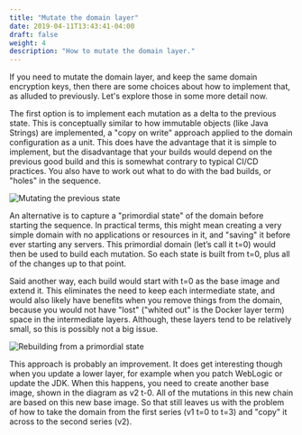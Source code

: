 ```yaml
---
title: "Mutate the domain layer"
date: 2019-04-11T13:43:41-04:00
draft: false
weight: 4
description: "How to mutate the domain layer."
---
```


If you need to mutate the domain layer, and keep the same domain encryption keys,
then there are some choices about how to implement that, as alluded to previously.
Let's explore those in some more detail now.

The first option is to implement each mutation as a delta to the previous state.
This is conceptually similar to how immutable objects (like Java Strings) are
implemented, a "copy on write" approach applied to the domain configuration as a
unit.  This does have the advantage that it is simple to implement, but the
disadvantage that your builds would depend on the previous good build and
this is somewhat contrary to typical CI/CD practices.  You also have to work
out what to do with the bad builds, or "holes" in the sequence.

![Mutating the previous state](/weblogic-kubernetes-operator/images/n-1.png)

An alternative is to capture a "primordial state" of the domain before starting
the sequence.  In practical terms, this might mean creating a very simple domain
with no applications or resources in it, and "saving" it before ever starting
any servers.  This primordial domain (let’s call it t=0) would then be used
to build each mutation.  So each state is built from t=0, plus all of the
changes up to that point.  

Said another way, each build would start with t=0 as the base image and extend it.
This eliminates the need to keep each intermediate state, and would also likely
have benefits when you remove things from the domain, because you would not have
"lost" ("whited out" is the Docker layer term) space in the intermediate layers.
Although, these layers tend to be relatively small, so this is possibly not a big issue.

![Rebuilding from a primordial state](/weblogic-kubernetes-operator/images/primordial.png)

This approach is probably an improvement.  It does get interesting though when you
update a lower layer, for example when you patch WebLogic or update the JDK.  When
this happens, you need to create another base image, shown in the diagram as v2 t-0.
All of the mutations in this new chain are based on this new base image.  So that
still leaves us with the problem of how to take the domain from the first series
(v1 t=0 to t=3) and "copy" it across to the second series (v2).
